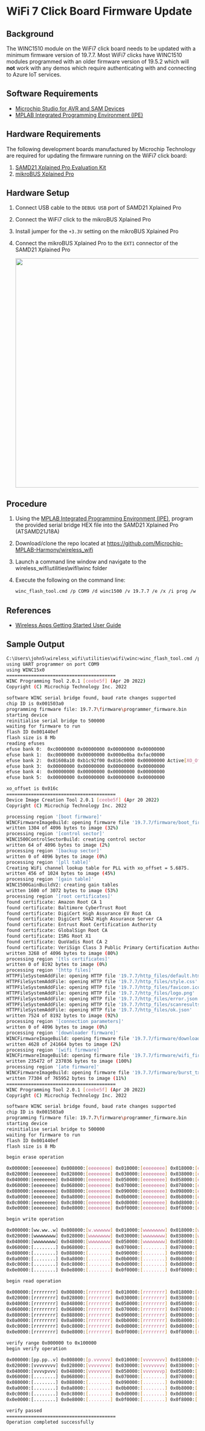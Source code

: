 # WiFi 7 Click Board Firmware Update

## Background

The WINC1510 module on the WiFi7 click board needs to be updated with a minimum firmware version of 19.7.7. Most WiFi7 clicks have WINC1510 modules programmed with an older firmware version of 19.5.2 which will **not** work with any demos which require authenticating with and connecting to Azure IoT services.

## Software Requirements

- [Microchip Studio for AVR and SAM Devices](https://www.microchip.com/en-us/tools-resources/develop/microchip-studio)
- [MPLAB Integrated Programming Environment (IPE)](https://www.microchip.com/en-us/tools-resources/production/mplab-integrated-programming-environment)

## Hardware Requirements

The following development boards manufactured by Microchip Technology are required for updating the firmware running on the WiFi7 click board:

  1. [SAMD21 Xplained Pro Evaluation Kit](https://www.microchip.com/en-us/development-tool/atsamd21-xpro)
  2. [mikroBUS Xplained Pro](https://www.microchip.com/en-us/development-tool/ATMBUSADAPTER-XPRO)

## Hardware Setup

1. Connect USB cable to the `DEBUG USB` port of SAMD21 Xplained Pro
2. Connect the WiFi7 click to the mikroBUS Xplained Pro
3. Install jumper for the `+3.3V` setting on the mikroBUS Xplained Pro
4. Connect the mikroBUS Xplained Pro to the `EXT1` connector of the SAMD21 Xplained Pro

    <img src="./samd21_mikrobus.jpg" width=600 />

## Procedure

1. Using the [MPLAB Integrated Programming Environment (IPE)](https://www.microchip.com/en-us/tools-resources/production/mplab-integrated-programming-environment), program the provided serial bridge HEX file into the SAMD21 Xplained Pro (ATSAMD21J18A)

2. Download/clone the repo located at https://github.com/Microchip-MPLAB-Harmony/wireless_wifi

3. Launch a command line window and navigate to the wireless_wifi\utilities\wifi\winc folder

4. Execute the following on the command line:
    ```bash
    winc_flash_tool.cmd /p COM9 /d winc1500 /v 19.7.7 /e /x /i prog /w
    ```
## References

- [Wireless Apps Getting Started User Guide](https://github.com/Microchip-MPLAB-Harmony/wireless_apps_winc1500/blob/master/apps/getting_started/GUID-AE48AE71-0F91-444B-8AC3-C5C1939A37FB.md)

## Sample Output

```bash
C:\Users\john5\wireless_wifi\utilities\wifi\winc>winc_flash_tool.cmd /p COM9 /d winc1500 /v 19.7.7 /e /x /i prog /w
using UART programmer on port COM9
using WINC15x0
========================================
WINC Programming Tool 2.0.1 [ceebe5f] (Apr 20 2022)
Copyright (C) Microchip Technology Inc. 2022

software WINC serial bridge found, baud rate changes supported
chip ID is 0x001503a0
programming firmware file: 19.7.7\firmware\programmer_firmware.bin
starting device
reinitialise serial bridge to 500000
waiting for firmware to run
flash ID 0x001440ef
flash size is 8 Mb
reading efuses
efuse bank 0:  0xc0000000 0x00000000 0x00000000 0x00000000
efuse bank 1:  0xc0000000 0x00000000 0x0000e0ba 0xfac00000
efuse bank 2:  0x81608a10 0xb1c92f00 0x816c0000 0x00000000 Active[XO_Off=0x016c]
efuse bank 3:  0x00000000 0x00000000 0x00000000 0x00000000
efuse bank 4:  0x00000000 0x00000000 0x00000000 0x00000000
efuse bank 5:  0x00000000 0x00000000 0x00000000 0x00000000

xo_offset is 0x016c
========================================
Device Image Creation Tool 2.0.1 [ceebe5f] (Apr 20 2022)
Copyright (C) Microchip Technology Inc. 2022

processing region '[boot firmware]'
WINCFirmwareImageBuild: opening firmware file '19.7.7/firmware/boot_firmware.bin'
written 1304 of 4096 bytes to image (32%)
processing region '[control sector]'
WINC1500ControlSectorBuild: creating control sector
written 64 of 4096 bytes to image (2%)
processing region '[backup sector]'
written 0 of 4096 bytes to image (0%)
processing region '[pll table]'
Creating WiFi channel lookup table for PLL with xo_offset = 5.6875.
written 456 of 1024 bytes to image (45%)
processing region '[gain table]'
WINC1500GainBuildV2: creating gain tables
written 1600 of 3072 bytes to image (53%)
processing region '[root certificates]'
found certificate: Amazon Root CA 1
found certificate: Baltimore CyberTrust Root
found certificate: DigiCert High Assurance EV Root CA
found certificate: DigiCert SHA2 High Assurance Server CA
found certificate: Entrust Root Certification Authority
found certificate: GlobalSign Root CA
found certificate: ISRG Root X1
found certificate: QuoVadis Root CA 2
found certificate: VeriSign Class 3 Public Primary Certification Authority - G5
written 3268 of 4096 bytes to image (80%)
processing region '[tls certificates]'
written 0 of 8192 bytes to image (0%)
processing region '[http files]'
HTTPFileSystemAddFile: opening HTTP file '19.7.7/http_files/default.html'
HTTPFileSystemAddFile: opening HTTP file '19.7.7/http_files/style.css'
HTTPFileSystemAddFile: opening HTTP file '19.7.7/http_files/favicon.ico'
HTTPFileSystemAddFile: opening HTTP file '19.7.7/http_files/logo.png'
HTTPFileSystemAddFile: opening HTTP file '19.7.7/http_files/error.json'
HTTPFileSystemAddFile: opening HTTP file '19.7.7/http_files/scanresults.json'
HTTPFileSystemAddFile: opening HTTP file '19.7.7/http_files/ok.json'
written 7524 of 8192 bytes to image (92%)
processing region '[connection parameters]'
written 0 of 4096 bytes to image (0%)
processing region '[downloader firmware]'
WINCFirmwareImageBuild: opening firmware file '19.7.7/firmware/downloader_firmware.bin'
written 4628 of 241664 bytes to image (2%)
processing region '[wifi firmware]'
WINCFirmwareImageBuild: opening firmware file '19.7.7/firmware/wifi_firmware.bin'
written 235472 of 237036 bytes to image (100%)
processing region '[ate firmware]'
WINCFirmwareImageBuild: opening firmware file '19.7.7/firmware/burst_tx_firmware.bin'
written 77304 of 765952 bytes to image (11%)
========================================
WINC Programming Tool 2.0.1 [ceebe5f] (Apr 20 2022)
Copyright (C) Microchip Technology Inc. 2022

software WINC serial bridge found, baud rate changes supported
chip ID is 0x001503a0
programming firmware file: 19.7.7\firmware\programmer_firmware.bin
starting device
reinitialise serial bridge to 500000
waiting for firmware to run
flash ID 0x001440ef
flash size is 8 Mb

begin erase operation

0x000000:[eeeeeeee] 0x008000:[eeeeeeee] 0x010000:[eeeeeeee] 0x018000:[eeeeeeee]
0x020000:[eeeeeeee] 0x028000:[eeeeeeee] 0x030000:[eeeeeeee] 0x038000:[eeeeeeee]
0x040000:[eeeeeeee] 0x048000:[eeeeeeee] 0x050000:[eeeeeeee] 0x058000:[eeeeeeee]
0x060000:[eeeeeeee] 0x068000:[eeeeeeee] 0x070000:[eeeeeeee] 0x078000:[eeeeeeee]
0x080000:[eeeeeeee] 0x088000:[eeeeeeee] 0x090000:[eeeeeeee] 0x098000:[eeeeeeee]
0x0a0000:[eeeeeeee] 0x0a8000:[eeeeeeee] 0x0b0000:[eeeeeeee] 0x0b8000:[eeeeeeee]
0x0c0000:[eeeeeeee] 0x0c8000:[eeeeeeee] 0x0d0000:[eeeeeeee] 0x0d8000:[eeeeeeee]
0x0e0000:[eeeeeeee] 0x0e8000:[eeeeeeee] 0x0f0000:[eeeeeeee] 0x0f8000:[eeeeeeee]

begin write operation

0x000000:[ww.ww..w] 0x008000:[w.wwwwww] 0x010000:[wwwwwwww] 0x018000:[wwwwwwww]
0x020000:[wwwwwwww] 0x028000:[wwwwwwww] 0x030000:[wwwwwwww] 0x038000:[wwwwwwww]
0x040000:[wwwwwwww] 0x048000:[wwwwwwww] 0x050000:[wwwwwwww] 0x058000:[........]
0x060000:[........] 0x068000:[........] 0x070000:[........] 0x078000:[........]
0x080000:[........] 0x088000:[........] 0x090000:[........] 0x098000:[........]
0x0a0000:[........] 0x0a8000:[........] 0x0b0000:[........] 0x0b8000:[........]
0x0c0000:[........] 0x0c8000:[........] 0x0d0000:[........] 0x0d8000:[........]
0x0e0000:[........] 0x0e8000:[........] 0x0f0000:[........] 0x0f8000:[........]

begin read operation

0x000000:[rrrrrrrr] 0x008000:[rrrrrrrr] 0x010000:[rrrrrrrr] 0x018000:[rrrrrrrr]
0x020000:[rrrrrrrr] 0x028000:[rrrrrrrr] 0x030000:[rrrrrrrr] 0x038000:[rrrrrrrr]
0x040000:[rrrrrrrr] 0x048000:[rrrrrrrr] 0x050000:[rrrrrrrr] 0x058000:[rrrrrrrr]
0x060000:[rrrrrrrr] 0x068000:[rrrrrrrr] 0x070000:[rrrrrrrr] 0x078000:[rrrrrrrr]
0x080000:[rrrrrrrr] 0x088000:[rrrrrrrr] 0x090000:[rrrrrrrr] 0x098000:[rrrrrrrr]
0x0a0000:[rrrrrrrr] 0x0a8000:[rrrrrrrr] 0x0b0000:[rrrrrrrr] 0x0b8000:[rrrrrrrr]
0x0c0000:[rrrrrrrr] 0x0c8000:[rrrrrrrr] 0x0d0000:[rrrrrrrr] 0x0d8000:[rrrrrrrr]
0x0e0000:[rrrrrrrr] 0x0e8000:[rrrrrrrr] 0x0f0000:[rrrrrrrr] 0x0f8000:[rrrrrrrr]

verify range 0x000000 to 0x100000
begin verify operation

0x000000:[pp.pp..v] 0x008000:[p.vvvvvv] 0x010000:[vvvvvvvv] 0x018000:[vvvvvvvv]
0x020000:[vvvvvvvv] 0x028000:[vvvvvvvv] 0x030000:[vvvvvvvv] 0x038000:[vvvvvvvv]
0x040000:[vvvvpvvv] 0x048000:[vvvvvvvv] 0x050000:[vvvvvvvp] 0x058000:[........]
0x060000:[........] 0x068000:[........] 0x070000:[........] 0x078000:[........]
0x080000:[........] 0x088000:[........] 0x090000:[........] 0x098000:[........]
0x0a0000:[........] 0x0a8000:[........] 0x0b0000:[........] 0x0b8000:[........]
0x0c0000:[........] 0x0c8000:[........] 0x0d0000:[........] 0x0d8000:[........]
0x0e0000:[........] 0x0e8000:[........] 0x0f0000:[........] 0x0f8000:[........]

verify passed
========================================
Operation completed successfully

